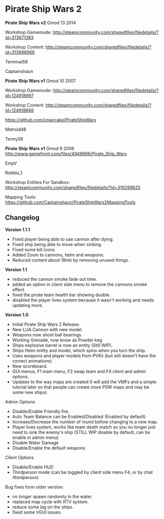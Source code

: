 Pirate Ship Wars 2
==================
**Pirate Ship Wars v2** Gmod 13 2014 

Workshop Gamemode: http://steamcommunity.com/sharedfiles/filedetails/?id=313671383

Workshop Content: http://steamcommunity.com/sharedfiles/filedetails/?id=313668966

Terminal58

Captainshaun

**Pirate Ship Wars v1** Gmod 10 2007 

Workshop Gamemode: http://steamcommunity.com/sharedfiles/filedetails/?id=124918997 

Workshop Content: http://steamcommunity.com/sharedfiles/filedetails/?id=124918666 

https://github.com/cpancake/PirateShipWars 

Metroid48

Termy58

**Pirate Ship Wars v1** Gmod 9 2006 
http://www.gamefront.com/files/4948686/Pirate_Ship_Wars

EmpV

Robbis_1

Workshop Entities For Sandbox: http://steamcommunity.com/sharedfiles/filedetails/?id=319299625

Mapping Tools: https://github.com/Captainshaun/PirateShipWars2MappingTools

Changelog
---------
**Version 1.1.1**
 - Fixed player being able to use cannon after dying.
 - Fixed ship being able to move when sinking.
 - Fixed some kill icons.
 - Added Zoom to cannons, helm and weapons.
 - Reduced content about 18mb by removing unused things.
 
**Version 1.1**
 - reduced the cannon smoke fade out time.
 - added an option in client side menu to remove the cannons smoke effect.
 - fixed the pirate team health bar showing double.
 - disabled the player lives system because it wasn't working and needs updating more.
 
**Version 1.0**
 - Initial Pirate Ship Wars 2 Release.
 - New LUA Cannon with new model.
 - Weapons now shoot ball bearings. 
 - Working Grenade, now know as Powder keg 
 - Ships explosive barrel is now an entity (Still WIP).
 - Ships Helm entity and model, which spins when you turn the ship.
 - Uses weapons and player models from PVKii (but still doesn't have the correct animations) 
 - New scoreboard.
 - GUI menus, F1 main menu, F2 swap team and F4 client and admin options.
 - Updates to the way maps are created (I will add the VMFs and a simple tutorial later so that people can create more PSW maps and may be some new ships)

Admin Options
 - Disable/Enable Friendly fire.
 - Auto Team Balance can be Enabled/Disabled (Enabled by default)
 - Increase/Decrease the number of round before changing to a new map.
 - Player lives system, works like team death match so you no longer just need to sink the enemy's ship (STILL WIP disable by default, can be enable in admin menu)
 - Disable Water Damage
 - Disable/Enable the default weapons
  
Client Options
 - Disable/Enable HUD
 - Thirdperson mode (can be toggled by client side menu F4, or by chat !thirdperson)

Bug fixes form older version:
 - no longer spawn randomly in the water.
 - replaced map cycle with RTV system.
 - reduce some lag on the ships.
 - fixed some VGUI issues.

